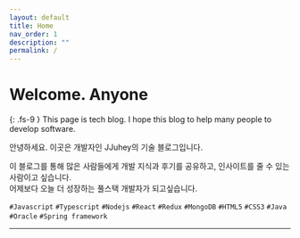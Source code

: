```yaml
---
layout: default
title: Home
nav_order: 1
description: ""
permalink: /
---
```


# Welcome. Anyone
{: .fs-9 }
This page is tech blog. I hope this blog to help many people to develop software.

안녕하세요. 이곳은 개발자인 JJuhey의 기술 블로그입니다.

이 블로그를 통해 많은 사람들에게 개발 지식과 후기를 공유하고, 인사이트를 줄 수 있는 사람이고 싶습니다.<br/>
어제보다 오늘 더 성장하는 풀스택 개발자가 되고싶습니다.

`#Javascript` `#Typescript` `#Nodejs` `#React` `#Redux` `#MongoDB` `#HTML5` `#CSS3` `#Java` `#Oracle` `#Spring framework`


<!-- [GitHub](https://github.com/jjuhey){: .btn .btn-primary .fs-5 .mb-4 .mb-md-0 .mr-2 }
[Youtube](https://www.youtube.com/channel/UCATCOo6KRY3x6bna6z6P9dA){: .btn .fs-5 .mb-4 .mb-md-0 } -->
* * *

<!-- # **앞으로의 포스팅 계획**
{: .fs-7 }
포스팅이 시작 혹은 완료되면 링크를 걸어놓을 예정입니다. 링크가 없으면, 아직 포스팅이 되지 않은 글입니다.
* [[시리즈] 개인홈페이지 구축 및 배포하기](docs/make-homepage)
* [시리즈] 사이드브로젝트
* 코딩테스트 후기
* 이론 공부하기: Javascript, Typescript 등등
* [아키텍쳐: Layered, Hexagonal, Clean Architecture에 대해서](docs/architectures)
* [오답노트(trouble shooting)](docs/trouble-shooting)
* [업무관련 단축키 및 자주쓰는 기능](docs/shortcuts) -->